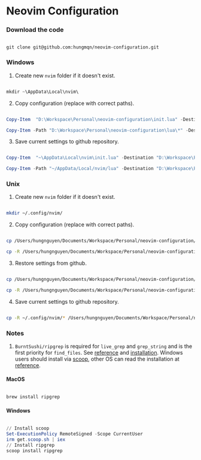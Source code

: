 # Neovim Configuration

### Download the code

```git

git clone git@github.com:hungmqn/neovim-configuration.git

```

### Windows

1. Create new `nvim` folder if it doesn't exist.

```powershell

mkdir ~\AppData\Local\nvim\

```

2. Copy configuration (replace with correct paths).

```powershell

Copy-Item  "D:\Workspace\Personal\neovim-configuration\init.lua" -Destination "~\AppData\Local\nvim\init.lua"

Copy-Item -Path "D:\Workspace\Personal\neovim-configuration\lua\*" -Destination "~/AppData/Local/nvim/lua" -Recurse -Force

```

3. Save current settings to github repository.

```powershell

Copy-Item  "~\AppData\Local\nvim\init.lua" -Destination "D:\Workspace\Personal\neovim-configuration\init.lua"

Copy-Item -Path "~/AppData/Local/nvim/lua" -Destination "D:\Workspace\Personal\neovim-configuration\lua" -Recurse -Force

```

### Unix

1. Create new `nvim` folder if it doesn't exist.

```zsh

mkdir ~/.config/nvim/

```

2. Copy configuration (replace with correct paths).

```zsh

cp /Users/hungnguyen/Documents/Workspace/Personal/neovim-configuration/init.lua ~/.config/nvim/init.lua

cp -R /Users/hungnguyen/Documents/Workspace/Personal/neovim-configuration/lua ~/.config/nvim/lua

```

3. Restore settings from github.

```zsh

cp /Users/hungnguyen/Documents/Workspace/Personal/neovim-configuration/init.lua ~/.config/nvim/init.lua

cp -R /Users/hungnguyen/Documents/Workspace/Personal/neovim-configuration/lua/* ~/.config/nvim/lua/

```

4. Save current settings to github repository.

```zsh

cp -R ~/.config/nvim/* /Users/hungnguyen/Documents/Workspace/Personal/neovim-configuration/

```

### Notes

1.  `BurntSushi/ripgrep` is required for `live_grep` and `grep_string` and is the first priority for `find_files`. See [reference](https://github.com/nvim-telescope/telescope.nvim#suggested-dependencies) and [installation](https://github.com/BurntSushi/ripgrep). Windows users should install via [scoop](https://scoop.sh/), other OS can read the installation at [reference](https://github.com/BurntSushi/ripgrep#installation).

#### MacOS

```zsh

brew install ripgrep

```

#### Windows

```powershell

// Install scoop
Set-ExecutionPolicy RemoteSigned -Scope CurrentUser
irm get.scoop.sh | iex
// Install ripgrep
scoop install ripgrep
```
